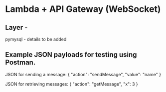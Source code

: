 # Lambda + API Gateway (WebSocket)

## Layer - 
pymysql - details to be added

## Example JSON payloads for testing using Postman.

 JSON for sending a message:
 {
   "action": "sendMessage",
   "value": "name"
 }

 JSON for retrieving messages:
 {
   "action": "getMessage",
   "x": 3
 }
